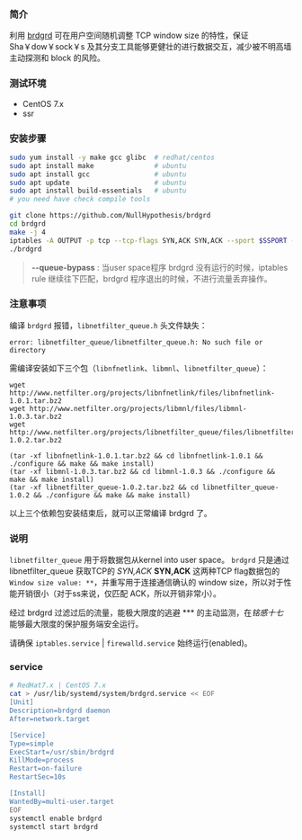 ### 简介
利用 [brdgrd](https://github.com/NullHypothesis/brdgrd) 可在用户空间随机调整 TCP window size 的特性，保证 Sha￥dow￥sock￥s 及其分支工具能够更健壮的进行数据交互，减少被不明高墙主动探测和 block 的风险。

### 测试环境
* CentOS 7.x
* ssr

### 安装步骤
```bash
sudo yum install -y make gcc glibc  # redhat/centos
sudo apt install make               # ubuntu
sudo apt install gcc                # ubuntu
sudo apt update                     # ubuntu
sudo apt install build-essentials   # ubuntu
# you need have check compile tools

git clone https://github.com/NullHypothesis/brdgrd
cd brdgrd
make -j 4
iptables -A OUTPUT -p tcp --tcp-flags SYN,ACK SYN,ACK --sport $SSPORT -j NFQUEUE --queue-num 0 [--queue-bypass]
./brdgrd
```
> **--queue-bypass** : 当user space程序 brdgrd 没有运行的时候，iptables rule 继续往下匹配，brdgrd 程序退出的时候，不进行流量丢弃操作。

### 注意事项
编译 `brdgrd` 报错，`libnetfilter_queue.h` 头文件缺失：
```
error: libnetfilter_queue/libnetfilter_queue.h: No such file or directory
```
需编译安装如下三个包（`libnfnetlink`、`libmnl`、`libnetfilter_queue`）：
```
wget http://www.netfilter.org/projects/libnfnetlink/files/libnfnetlink-1.0.1.tar.bz2
wget http://www.netfilter.org/projects/libmnl/files/libmnl-1.0.3.tar.bz2
wget http://www.netfilter.org/projects/libnetfilter_queue/files/libnetfilter_queue-1.0.2.tar.bz2

(tar -xf libnfnetlink-1.0.1.tar.bz2 && cd libnfnetlink-1.0.1 && ./configure && make && make install)
(tar -xf libmnl-1.0.3.tar.bz2 && cd libmnl-1.0.3 && ./configure && make && make install)
(tar -xf libnetfilter_queue-1.0.2.tar.bz2 && cd libnetfilter_queue-1.0.2 && ./configure && make && make install)
```
以上三个依赖包安装结束后，就可以正常编译 brdgrd 了。

### 说明
`libnetfilter_queue` 用于将数据包从kernel into user space。
`brdgrd` 只是通过 libnetfilter_queue 获取TCP的 *SYN,ACK* **SYN,ACK** 这两种TCP flag数据包的 `Window size value: **`，并重写用于连接通信确认的 window size，所以对于性能开销很小（对于ss来说，仅匹配 ACK，所以开销非常小）。

经过 brdgrd 过滤过后的流量，能极大限度的逃避 *** 的主动监测，在*铭感十七* 能够最大限度的保护服务端安全运行。

请确保 `iptables.service` | `firewalld.service` 始终运行(enabled)。

### service 
```bash
# RedHat7.x | CentOS 7.x
cat > /usr/lib/systemd/system/brdgrd.service << EOF
[Unit]
Description=brdgrd daemon
After=network.target

[Service]
Type=simple
ExecStart=/usr/sbin/brdgrd
KillMode=process
Restart=on-failure
RestartSec=10s

[Install]
WantedBy=multi-user.target
EOF
systemctl enable brdgrd
systemctl start brdgrd
```
